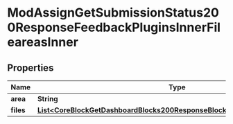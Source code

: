 

# ModAssignGetSubmissionStatus200ResponseFeedbackPluginsInnerFileareasInner


## Properties

| Name | Type | Description | Notes |
|------------ | ------------- | ------------- | -------------|
|**area** | **String** | file area |  [optional] |
|**files** | [**List&lt;CoreBlockGetDashboardBlocks200ResponseBlocksInnerContentsFilesInner&gt;**](CoreBlockGetDashboardBlocks200ResponseBlocksInnerContentsFilesInner.md) |  |  [optional] |



